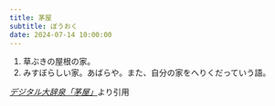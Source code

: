 ```yaml
---
title: 茅屋
subtitle: ぼうおく
date: 2024-07-14 10:00:00
---
```


1. 草ぶきの屋根の家。
2. みすぼらしい家。あばらや。また、自分の家をへりくだっていう語。

<cite>[デジタル大辞泉「茅屋」](https://dictionary.goo.ne.jp/word/%E8%8C%85%E5%B1%8B/)</cite>より引用